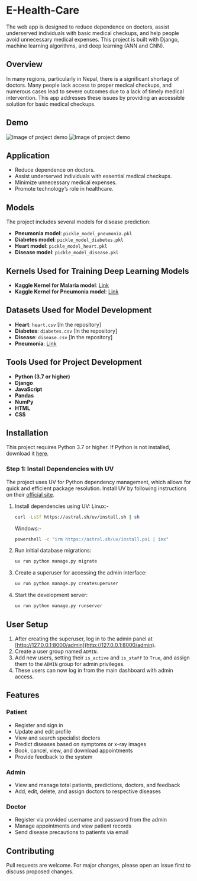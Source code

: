 # E-Health-Care

The web app is designed to reduce dependence on doctors, assist underserved individuals with basic medical checkups, and help people avoid unnecessary medical expenses. This project is built with Django, machine learning algorithms, and deep learning (ANN and CNN).

## Overview

In many regions, particularly in Nepal, there is a significant shortage of doctors. Many people lack access to proper medical checkups, and numerous cases lead to severe outcomes due to a lack of timely medical intervention. This app addresses these issues by providing an accessible solution for basic medical checkups.

## Demo

![Image of project demo](https://github.com/Pradip-p/E-Health-Care/blob/master/screenshot/Ehealthcare.png)
![Image of project demo](https://github.com/Pradip-p/E-Health-Care/blob/master/screenshot/EhealthCare1.png)

## Application

- Reduce dependence on doctors.
- Assist underserved individuals with essential medical checkups.
- Minimize unnecessary medical expenses.
- Promote technology’s role in healthcare.

## Models

The project includes several models for disease prediction:

- **Pneumonia model**: `pickle_model_pneumonia.pkl`
- **Diabetes model**: `pickle_model_diabetes.pkl`
- **Heart model**: `pickle_model_heart.pkl`
- **Disease model**: `pickle_model_disease.pkl`

## Kernels Used for Training Deep Learning Models

- **Kaggle Kernel for Malaria model**: [Link](https://www.kaggle.com/shobhit18th/malaria-cell)
- **Kaggle Kernel for Pneumonia model**: [Link](https://www.kaggle.com/shobhit18th/keras-nn-x-ray-predict-pneumonia-86-54)

## Datasets Used for Model Development

- **Heart**: `heart.csv` [In the repository]
- **Diabetes**: `diabetes.csv` [In the repository]
- **Disease**: `disease.csv` [In the repository]
- **Pneumonia**: [Link](https://www.kaggle.com/paultimothymooney/chest-xray-pneumonia)

## Tools Used for Project Development

- **Python (3.7 or higher)**
- **Django**
- **JavaScript**
- **Pandas**
- **NumPy**
- **HTML**
- **CSS**

## Installation

This project requires Python 3.7 or higher. If Python is not installed, download it [here](https://www.python.org/downloads/).

### Step 1: Install Dependencies with UV

The project uses UV for Python dependency management, which allows for quick and efficient package resolution. Install UV by following instructions on their [official site](https://astral.sh/blog/uv).

1. Install dependencies using UV:
   Linux:-
   ```bash
   curl -LsSf https://astral.sh/uv/install.sh | sh
   ```
   Windows:-
   ```bash
   powershell -c "irm https://astral.sh/uv/install.ps1 | iex"
   ```

2. Run initial database migrations:
   ```bash
   uv run python manage.py migrate
   ```

3. Create a superuser for accessing the admin interface:
   ```bash
   uv run python manage.py createsuperuser
   ```

4. Start the development server:
   ```bash
   uv run python manage.py runserver
   ```

## User Setup

1. After creating the superuser, log in to the admin panel at [http://127.0.0.1:8000/admin](http://127.0.0.1:8000/admin).
2. Create a user group named `ADMIN`.
3. Add new users, setting their `is_active` and `is_staff` to `True`, and assign them to the `ADMIN` group for admin privileges.
4. These users can now log in from the main dashboard with admin access.

## Features

### Patient

- Register and sign in
- Update and edit profile
- View and search specialist doctors
- Predict diseases based on symptoms or x-ray images
- Book, cancel, view, and download appointments
- Provide feedback to the system

### Admin

- View and manage total patients, predictions, doctors, and feedback
- Add, edit, delete, and assign doctors to respective diseases

### Doctor

- Register via provided username and password from the admin
- Manage appointments and view patient records
- Send disease precautions to patients via email

## Contributing

Pull requests are welcome. For major changes, please open an issue first to discuss proposed changes.
